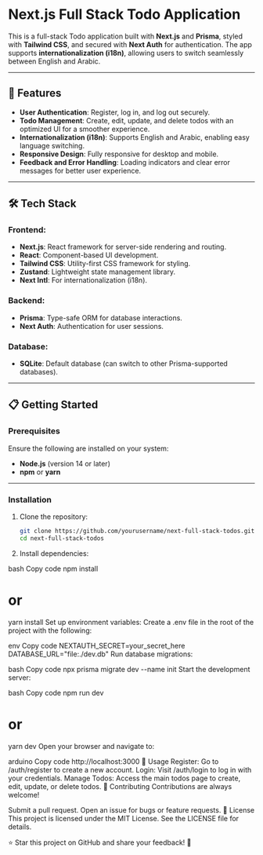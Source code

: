 # Next.js Full Stack Todo Application

This is a full-stack Todo application built with **Next.js** and **Prisma**, styled with **Tailwind CSS**, and secured with **Next Auth** for authentication. The app supports **internationalization (i18n)**, allowing users to switch seamlessly between English and Arabic.

---

## 🚀 Features

- **User Authentication**: Register, log in, and log out securely.
- **Todo Management**: Create, edit, update, and delete todos with an optimized UI for a smoother experience.
- **Internationalization (i18n)**: Supports English and Arabic, enabling easy language switching.
- **Responsive Design**: Fully responsive for desktop and mobile.
- **Feedback and Error Handling**: Loading indicators and clear error messages for better user experience.

---

## 🛠️ Tech Stack

### Frontend:
- **Next.js**: React framework for server-side rendering and routing.
- **React**: Component-based UI development.
- **Tailwind CSS**: Utility-first CSS framework for styling.
- **Zustand**: Lightweight state management library.
- **Next Intl**: For internationalization (i18n).

### Backend:
- **Prisma**: Type-safe ORM for database interactions.
- **Next Auth**: Authentication for user sessions.

### Database:
- **SQLite**: Default database (can switch to other Prisma-supported databases).

---

## 📋 Getting Started

### Prerequisites
Ensure the following are installed on your system:
- **Node.js** (version 14 or later)
- **npm** or **yarn**

---

### Installation

1. Clone the repository:
   ```bash
   git clone https://github.com/yourusername/next-full-stack-todos.git
   cd next-full-stack-todos

2. Install dependencies:

bash
Copy code
npm install
# or
yarn install
Set up environment variables: Create a .env file in the root of the project with the following:

env
Copy code
NEXTAUTH_SECRET=your_secret_here
DATABASE_URL="file:./dev.db"
Run database migrations:

bash
Copy code
npx prisma migrate dev --name init
Start the development server:

bash
Copy code
npm run dev
# or
yarn dev
Open your browser and navigate to:

arduino
Copy code
http://localhost:3000
📝 Usage
Register: Go to /auth/register to create a new account.
Login: Visit /auth/login to log in with your credentials.
Manage Todos: Access the main todos page to create, edit, update, or delete todos.
🤝 Contributing
Contributions are always welcome!

Submit a pull request.
Open an issue for bugs or feature requests.
📜 License
This project is licensed under the MIT License. See the LICENSE file for details.

⭐ Star this project on GitHub and share your feedback! 🚀
